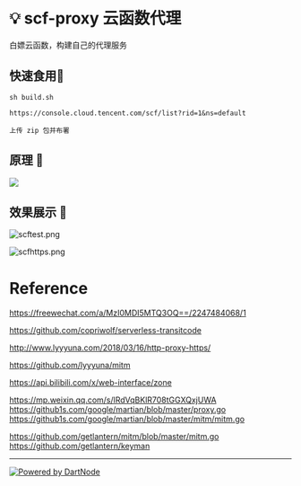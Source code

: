 # 💡 scf-proxy 云函数代理

白嫖云函数，构建自己的代理服务

## 快速食用🍰
```
sh build.sh

https://console.cloud.tencent.com/scf/list?rid=1&ns=default

上传 zip 包并布署
```
## 原理 📌
![](images/scf00.png)

## 效果展示 🎈
![scftest.png](https://i.loli.net/2021/05/07/g4zWZk6nEpUKOsd.png)

![scfhttps.png](https://i.loli.net/2021/05/07/YL9mnBqgGdziv2k.png)

# Reference
https://freewechat.com/a/MzI0MDI5MTQ3OQ==/2247484068/1

https://github.com/copriwolf/serverless-transitcode

http://www.lyyyuna.com/2018/03/16/http-proxy-https/

https://github.com/lyyyuna/mitm

https://api.bilibili.com/x/web-interface/zone

https://mp.weixin.qq.com/s/lRdVqBKlR708tGGXQxjUWA
https://github1s.com/google/martian/blob/master/proxy.go
https://github1s.com/google/martian/blob/master/mitm/mitm.go

https://github.com/getlantern/mitm/blob/master/mitm.go
https://github.com/getlantern/keyman

---
[![Powered by DartNode](https://dartnode.com/branding/DN-Open-Source-sm.png)](https://dartnode.com "Powered by DartNode - Free VPS for Open Source")
